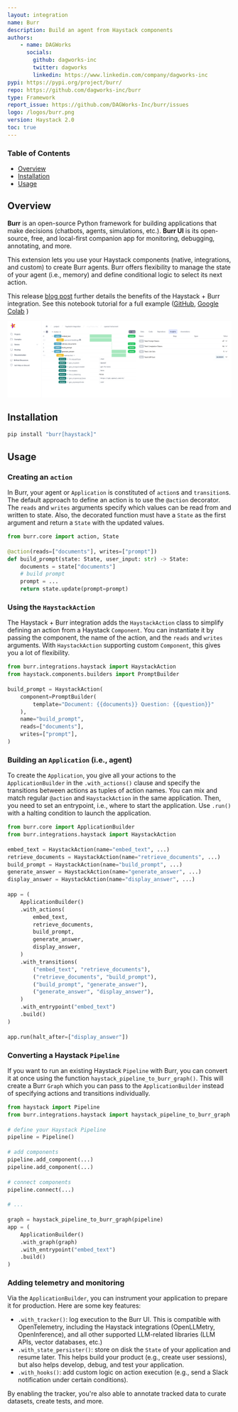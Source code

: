 ```yaml
---
layout: integration
name: Burr
description: Build an agent from Haystack components
authors:
    - name: DAGWorks 
      socials:
        github: dagworks-inc
        twitter: dagworks
        linkedin: https://www.linkedin.com/company/dagworks-inc
pypi: https://pypi.org/project/burr/
repo: https://github.com/dagworks-inc/burr
type: Framework
report_issue: https://github.com/DAGWorks-Inc/burr/issues
logo: /logos/burr.png
version: Haystack 2.0
toc: true
---
```


### **Table of Contents**

- [Overview](#overview)
- [Installation](#installation)
- [Usage](#usage)

## Overview

**Burr** is an open-source Python framework for building applications that make
decisions (chatbots, agents, simulations, etc.). **Burr UI** is its open-source,
free, and local-first companion app for monitoring, debugging, annotating, and more.

This extension lets you use your Haystack components (native, integrations, and custom)
to create Burr agents. Burr offers flexibility to manage the state of your agent
(i.e., memory) and define conditional logic to select its next action.

This release [blog post](https://blog.dagworks.io/p/build-llm-agents-faster-with-haystack)
further details the benefits of the Haystack + Burr integration. 
See this notebook tutorial for a full example
([GitHub](https://github.com/DAGWorks-Inc/burr/blob/main/examples/haystack-integration/notebook.ipynb),
[Google Colab](https://colab.research.google.com/github/DAGWorks-Inc/burr/blob/main/examples/haystack-integration/notebook.ipynb)
)

![Burr UI](../images/burr-ui.png)

## Installation

```bash
pip install "burr[haystack]"
```

## Usage
### Creating an `action`

In Burr, your agent or `Application` is constituted of `action`s and `transition`s.
The default approach to define an action is to use the `@action` decorator. The 
`reads` and `writes` arguments specify which values can be read from and written to
state. Also, the decorated function must have a `State` as the first argument and
return a `State` with the updated values. 

```python
from burr.core import action, State

@action(reads=["documents"], writes=["prompt"])
def build_prompt(state: State, user_input: str) -> State:
    documents = state["documents"]
    # build prompt
    prompt = ...
    return state.update(prompt=prompt)
```

### Using the `HaystackAction`

The Haystack + Burr integration adds the `HaystackAction` class to simplify
defining an action from a Haystack `Component`. You can instantiate it by passing
the component, the name of the action, and the `reads` and `writes` arguments.
With `HaystackAction` supporting custom `Component`, this gives you a lot of
flexibility.

```python
from burr.integrations.haystack import HaystackAction
from haystack.components.builders import PromptBuilder

build_prompt = HaystackAction(
    component=PromptBuilder(
        template="Document: {{documents}} Question: {{question}}"
    ),
    name="build_prompt",
    reads=["documents"],
    writes=["prompt"],
)
```

### Building an `Application` (i.e., agent)

To create the `Application`, you give all your actions to the `ApplicationBuilder`
in the `.with_actions()` clause and specify the transitions between actions as 
tuples of action names. You can mix and match regular `@action` and `HaystackAction`
in the same application. Then, you need to set an entrypoint, i.e., where to 
start the application. Use `.run()` with a halting condition to launch the
application.


```python
from burr.core import ApplicationBuilder
from burr.integrations.haystack import HaystackAction

embed_text = HaystackAction(name="embed_text", ...)
retrieve_documents = HaystackAction(name="retrieve_documents", ...)
build_prompt = HaystackAction(name="build_prompt", ...)
generate_answer = HaystackAction(name="generate_answer", ...)
display_answer = HaystackAction(name="display_answer", ...)

app = (
    ApplicationBuilder()
    .with_actions(
        embed_text,
        retrieve_documents,
        build_prompt,
        generate_answer,
        display_answer,
    )
    .with_transitions(
        ("embed_text", "retrieve_documents"),
        ("retrieve_documents", "build_prompt"),
        ("build_prompt", "generate_answer"),
        ("generate_answer", "display_answer"),
    )
    .with_entrypoint("embed_text")
    .build()
)

app.run(halt_after=["display_answer"])
```

### Converting a Haystack `Pipeline`

If you want to run an existing Haystack `Pipeline` with Burr, you can convert it
at once using the function `haystack_pipeline_to_burr_graph()`. This will create
a Burr `Graph` which you can pass to the `ApplicationBuilder` instead of specifying
actions and transitions individually.

```python
from haystack import Pipeline
from burr.integrations.haystack import haystack_pipeline_to_burr_graph

# define your Haystack Pipeline
pipeline = Pipeline()

# add components
pipeline.add_component(...)
pipeline.add_component(...)

# connect components
pipeline.connect(...)

# ...

graph = haystack_pipeline_to_burr_graph(pipeline)
app = (
    ApplicationBuilder()
    .with_graph(graph)
    .with_entrypoint("embed_text")
    .build()
)
```

### Adding telemetry and monitoring

Via the `ApplicationBuilder`, you can instrument your application to prepare it
for production. Here are some key features:

- `.with_tracker()`: log execution to the Burr UI. This is compatible with
OpenTelemetry, including the Haystack integrations (OpenLLMetry, OpenInference),
and all other supported LLM-related libraries (LLM APIs, vector databases, etc.)
- `.with_state_persister()`: store on disk the `State` of your application and 
resume later. This helps build your product (e.g., create user sessions), but
also helps develop, debug, and test your application.
- `.with_hooks()`: add custom logic on action execution (e.g., send a Slack
notification under certain conditions).

By enabling the tracker, you're also able to annotate tracked data to curate
datasets, create tests, and more.
